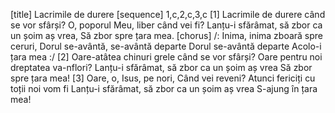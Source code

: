 [title] Lacrimile de durere
[sequence] 1,c,2,c,3,c
[1]
Lacrimile de durere când se vor sfârși?
O, poporul Meu, liber când vei fi?
Lanțu-i sfărâmat, să zbor ca un șoim aș vrea,
Să zbor spre țara mea.
[chorus]
/: Inima, inima zboară spre ceruri,
Dorul se-avântă, se-avântă departe
Dorul se-avântă departe
Acolo-i țara mea :/
[2]
Oare-atâtea chinuri grele când se vor sfârși?
Oare pentru noi dreptatea va-nflori?
Lanțu-i sfărâmat, să zbor ca un șoim aș vrea
Să zbor spre țara mea!
[3]
Oare, o, Isus, pe nori,
Când vei reveni?
Atunci fericiți cu toții noi vom fi
Lanțu-i sfărâmat, să zbor ca un șoim aș vrea
S-ajung în țara mea!

